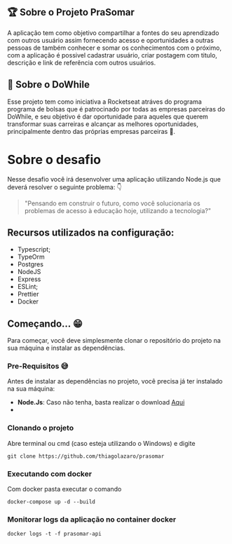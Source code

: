 ## 🏆 Sobre o Projeto PraSomar

A aplicação tem como objetivo compartilhar a fontes do seu aprendizado com outros usuário assim fornecendo acesso e oportunidades a outras pessoas de também conhecer e somar os conhecimentos com o próximo, com a aplicação é possivel cadastrar usuário, criar postagem com titulo, descrição e link de referência com outros usuários.

## 🚀 Sobre o DoWhile
Esse projeto tem como iniciativa a Rocketseat atráves do programa  programa de bolsas que é patrocinado por todas as empresas parceiras do DoWhile, e seu objetivo é dar oportunidade para aqueles que querem transformar suas carreiras e alcançar as melhores oportunidades, principalmente dentro das próprias empresas parceiras 🚀.

# Sobre o desafio

Nesse desafio você irá desenvolver uma aplicação utilizando Node.js que deverá resolver o seguinte problema: 👇

> "Pensando em construir o futuro, como você solucionaria os problemas de acesso à educação hoje, utilizando a tecnologia?"
>



## Recursos utilizados na configuração:

- Typescript;
- TypeOrm
- Postgres
- NodeJS
- Express
- ESLint;
- Prettier
- Docker

## Começando... 😁

Para começar, você deve simplesmente clonar o repositório do projeto na sua máquina e instalar as dependências.

### Pre-Requisitos 😅

Antes de instalar as dependências no projeto, você precisa já ter instalado na sua máquina:

* **Node.Js**: Caso não tenha, basta realizar o download [Aqui](https://nodejs.org/en/)
*

### Clonando o projeto

Abre terminal ou cmd (caso esteja utilizando o Windows) e digite

```
git clone https://github.com/thiagolazaro/prasomar
```

### Executando com docker
Com docker pasta executar o comando
```
docker-compose up -d --build
```

### Monitorar logs da aplicação no container docker
```
docker logs -t -f prasomar-api
```
